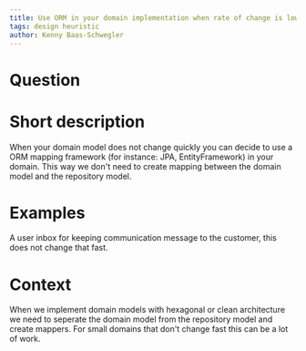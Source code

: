 ```yaml
---
title: Use ORM in your domain implementation when rate of change is low
tags: design heuristic
author: Kenny Baas-Schwegler
---
```

# Question

# Short description

When your domain model does not change quickly you can decide to use a ORM mapping framework (for instance: JPA, EntityFramework) in your domain. This way we don't need to create mapping between the domain model and the repository model.

# Examples

A user inbox for keeping communication message to the customer, this does not change that fast.

# Context

When we implement domain models with hexagonal or clean architecture we need to seperate the domain model from the repository model and create mappers. For small domains that don't change fast this can be a lot of work.